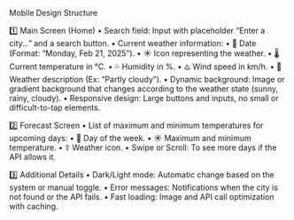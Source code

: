 Mobile Design Structure

1️⃣ Main Screen (Home)
	• Search field: Input with placeholder “Enter a city…” and a search button.
	• Current weather information:
	• 📅 Date (Format: “Monday, Feb 21, 2025”).
	• ☀️ Icon representing the weather.
	• 🌡️ Current temperature in °C.
	• 💦 Humidity in %.
	• ♨️ Wind speed in km/h.
	• 📝 Weather description (Ex: “Partly cloudy”).
	• Dynamic background: Image or gradient background that changes according to the weather state (sunny, rainy, cloudy).
	• Responsive design: Large buttons and inputs, no small or difficult-to-tap elements.

2️⃣ Forecast Screen
	• List of maximum and minimum temperatures for upcoming days:
	• 📅 Day of the week.
	• ☀️ Maximum and minimum temperature.
	• ☦️ Weather icon.
	• Swipe or Scroll: To see more days if the API allows it.

3️⃣ Additional Details
	• Dark/Light mode: Automatic change based on the system or manual toggle.
	• Error messages: Notifications when the city is not found or the API fails.
	• Fast loading: Image and API call optimization with caching.
